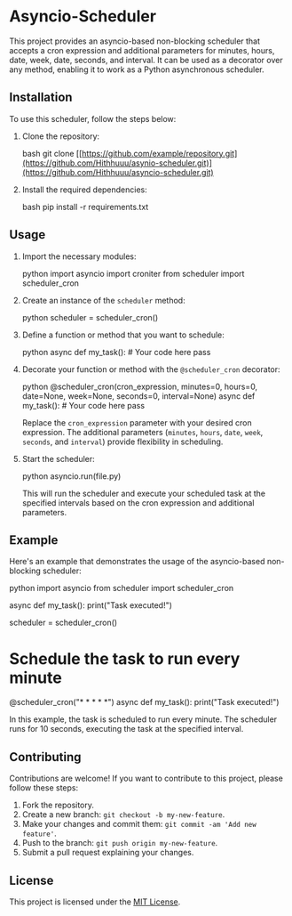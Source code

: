 # Asyncio-Scheduler

This project provides an asyncio-based non-blocking scheduler that accepts a cron expression and additional parameters for minutes, hours, date, week, date, seconds, and interval. It can be used as a decorator over any method, enabling it to work as a Python asynchronous scheduler.

## Installation

To use this scheduler, follow the steps below:

1. Clone the repository:

   bash
   git clone [[https://github.com/example/repository.git](https://github.com/Hithhuuu/asynio-scheduler.git)](https://github.com/Hithhuuu/asyncio-scheduler.git)
   

2. Install the required dependencies:

   bash
   pip install -r requirements.txt
   

## Usage

1. Import the necessary modules:

   python
   import asyncio
   import croniter
   from scheduler import scheduler_cron
   

2. Create an instance of the `scheduler` method:

   python
   scheduler = scheduler_cron()
   

3. Define a function or method that you want to schedule:

   python
   async def my_task():
       # Your code here
       pass
   

4. Decorate your function or method with the `@scheduler_cron` decorator:

   python
   @scheduler_cron(cron_expression, minutes=0, hours=0, date=None, week=None, seconds=0, interval=None)
   async def my_task():
       # Your code here
       pass
   

   Replace the `cron_expression` parameter with your desired cron expression. The additional parameters (`minutes`, `hours`, `date`, `week`, `seconds`, and `interval`) provide flexibility in scheduling.

5. Start the scheduler:

   python
   asyncio.run(file.py)
   

   This will run the scheduler and execute your scheduled task at the specified intervals based on the cron expression and additional parameters.

## Example

Here's an example that demonstrates the usage of the asyncio-based non-blocking scheduler:

python
import asyncio
from scheduler import scheduler_cron

async def my_task():
    print("Task executed!")

scheduler = scheduler_cron()

# Schedule the task to run every minute
@scheduler_cron("* * * * *")
async def my_task():
    print("Task executed!")



In this example, the task is scheduled to run every minute. The scheduler runs for 10 seconds, executing the task at the specified interval.

## Contributing

Contributions are welcome! If you want to contribute to this project, please follow these steps:

1. Fork the repository.
2. Create a new branch: `git checkout -b my-new-feature`.
3. Make your changes and commit them: `git commit -am 'Add new feature'`.
4. Push to the branch: `git push origin my-new-feature`.
5. Submit a pull request explaining your changes.

## License

This project is licensed under the [MIT License](LICENSE).
